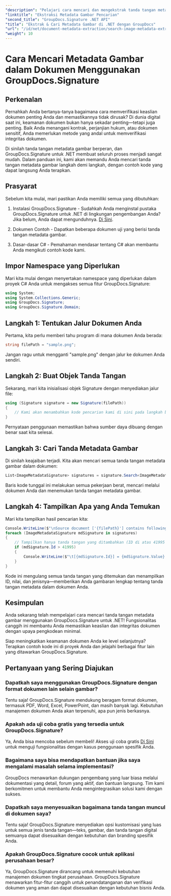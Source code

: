 ```yaml
---
"description": "Pelajari cara mencari dan mengekstrak tanda tangan metadata gambar dalam dokumen dengan GroupDocs.Signature untuk .NET. Tingkatkan keamanan dan keaslian dokumen hanya dalam hitungan menit."
"linktitle": "Ekstraksi Metadata Gambar Pencarian"
"second_title": "GroupDocs.Signature .NET API"
"title": "Ekstrak & Cari Metadata Gambar di .NET dengan GroupDocs"
"url": "/id/net/document-metadata-extraction/search-image-metadata-extraction/"
"weight": 10
---
```


# Cara Mencari Metadata Gambar dalam Dokumen Menggunakan GroupDocs.Signature

## Perkenalan

Pernahkah Anda bertanya-tanya bagaimana cara memverifikasi keaslian dokumen penting Anda dan memastikannya tidak dirusak? Di dunia digital saat ini, keamanan dokumen bukan hanya sekadar penting—tetapi juga penting. Baik Anda menangani kontrak, perjanjian hukum, atau dokumen sensitif, Anda memerlukan metode yang andal untuk memverifikasi integritas dokumen.

Di sinilah tanda tangan metadata gambar berperan, dan GroupDocs.Signature untuk .NET membuat seluruh proses menjadi sangat mudah. Dalam panduan ini, kami akan memandu Anda mencari tanda tangan metadata gambar langkah demi langkah, dengan contoh kode yang dapat langsung Anda terapkan.

## Prasyarat

Sebelum kita mulai, mari pastikan Anda memiliki semua yang dibutuhkan:

1. Instalasi GroupDocs.Signature - Sudahkah Anda menginstal pustaka GroupDocs.Signature untuk .NET di lingkungan pengembangan Anda? Jika belum, Anda dapat mengunduhnya. [Di Sini](https://releases.groupdocs.com/signature/net/).

2. Dokumen Contoh - Dapatkan beberapa dokumen uji yang berisi tanda tangan metadata gambar.

3. Dasar-dasar C# - Pemahaman mendasar tentang C# akan membantu Anda mengikuti contoh kode kami.

## Impor Namespace yang Diperlukan

Mari kita mulai dengan menyertakan namespace yang diperlukan dalam proyek C# Anda untuk mengakses semua fitur GroupDocs.Signature:

```csharp
using System;
using System.Collections.Generic;
using GroupDocs.Signature;
using GroupDocs.Signature.Domain;
```

## Langkah 1: Tentukan Jalur Dokumen Anda

Pertama, kita perlu memberi tahu program di mana dokumen Anda berada:

```csharp
string filePath = "sample.png";
```

Jangan ragu untuk mengganti "sample.png" dengan jalur ke dokumen Anda sendiri.

## Langkah 2: Buat Objek Tanda Tangan

Sekarang, mari kita inisialisasi objek Signature dengan menyediakan jalur file:

```csharp
using (Signature signature = new Signature(filePath))
{
    // Kami akan menambahkan kode pencarian kami di sini pada langkah berikutnya
}
```

Pernyataan penggunaan memastikan bahwa sumber daya dibuang dengan benar saat kita selesai.

## Langkah 3: Cari Tanda Metadata Gambar

Di sinilah keajaiban terjadi. Kita akan mencari semua tanda tangan metadata gambar dalam dokumen:

```csharp
List<ImageMetadataSignature> signatures = signature.Search<ImageMetadataSignature>(SignatureType.Metadata);
```

Baris kode tunggal ini melakukan semua pekerjaan berat, mencari melalui dokumen Anda dan menemukan tanda tangan metadata gambar.

## Langkah 4: Tampilkan Apa yang Anda Temukan

Mari kita tampilkan hasil pencarian kita:

```csharp
Console.WriteLine($"\nSource document ['{filePath}'] contains following signatures.");
foreach (ImageMetadataSignature mdSignature in signatures)
{
    // Tampilkan hanya tanda tangan yang ditambahkan (ID di atas 41995 adalah tanda tangan khusus)
    if (mdSignature.Id > 41995)
    {
        Console.WriteLine($"\t[{mdSignature.Id}] = {mdSignature.Value} ({mdSignature.Type})");
    }
}
```

Kode ini mengulang semua tanda tangan yang ditemukan dan menampilkan ID, nilai, dan jenisnya—memberikan Anda gambaran lengkap tentang tanda tangan metadata dalam dokumen Anda.

## Kesimpulan

Anda sekarang telah mempelajari cara mencari tanda tangan metadata gambar menggunakan GroupDocs.Signature untuk .NET! Fungsionalitas canggih ini membantu Anda memastikan keaslian dan integritas dokumen dengan upaya pengkodean minimal.

Siap meningkatkan keamanan dokumen Anda ke level selanjutnya? Terapkan contoh kode ini di proyek Anda dan jelajahi berbagai fitur lain yang ditawarkan GroupDocs.Signature.

## Pertanyaan yang Sering Diajukan

### Dapatkah saya menggunakan GroupDocs.Signature dengan format dokumen lain selain gambar?

Tentu saja! GroupDocs.Signature mendukung beragam format dokumen, termasuk PDF, Word, Excel, PowerPoint, dan masih banyak lagi. Kebutuhan manajemen dokumen Anda akan terpenuhi, apa pun jenis berkasnya.

### Apakah ada uji coba gratis yang tersedia untuk GroupDocs.Signature?

Ya, Anda bisa mencoba sebelum membeli! Akses uji coba gratis [Di Sini](https://releases.groupdocs.com/) untuk menguji fungsionalitas dengan kasus penggunaan spesifik Anda.

### Bagaimana saya bisa mendapatkan bantuan jika saya mengalami masalah selama implementasi?

GroupDocs menawarkan dukungan pengembang yang luar biasa melalui dokumentasi yang detail, forum yang aktif, dan bantuan langsung. Tim kami berkomitmen untuk membantu Anda mengintegrasikan solusi kami dengan sukses.

### Dapatkah saya menyesuaikan bagaimana tanda tangan muncul di dokumen saya?

Tentu saja! GroupDocs.Signature menyediakan opsi kustomisasi yang luas untuk semua jenis tanda tangan—teks, gambar, dan tanda tangan digital semuanya dapat disesuaikan dengan kebutuhan dan branding spesifik Anda.

### Apakah GroupDocs.Signature cocok untuk aplikasi perusahaan besar?

Ya, GroupDocs.Signature dirancang untuk memenuhi kebutuhan manajemen dokumen tingkat perusahaan. GroupDocs.Signature menawarkan fitur-fitur canggih untuk penandatanganan dan verifikasi dokumen yang aman dan dapat disesuaikan dengan kebutuhan bisnis Anda.